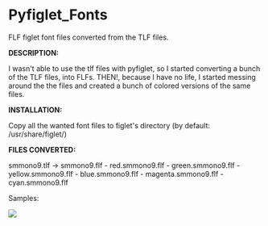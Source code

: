 # Pyfiglet_Fonts
FLF figlet font files converted from the TLF files.

**DESCRIPTION:**

I wasn't able to use the tlf files with pyfiglet, so I started converting a bunch of the TLF files, into FLFs. THEN!, because I have no life, I started messing around the the files and created a bunch of colored versions of the same files.

**INSTALLATION:**

Copy all the wanted font files to figlet's directory (by default: /usr/share/figlet/)

**FILES CONVERTED:**

smmono9.tlf -> smmono9.flf
                - red.smmono9.flf
                - green.smmono9.flf
                - yellow.smmono9.flf
                - blue.smmono9.flf
                - magenta.smmono9.flf
                - cyan.smmono9.flf

Samples:

<img src="https://i.imgur.com/fxoZP9P.png" />
